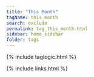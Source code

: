 ```yaml
---
title: "This Month"
tagName: this_month
search: exclude
permalink: tag_this_month.html
sidebar: home_sidebar
folder: tags
---
```

{% include taglogic.html %}

{% include links.html %}
